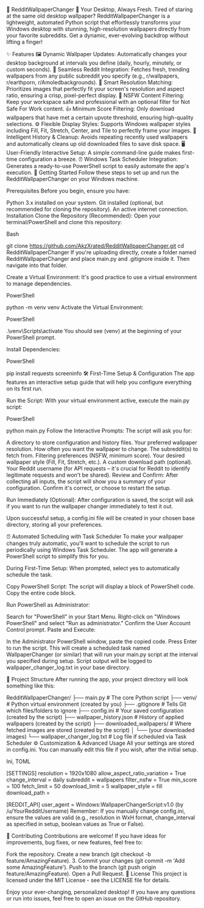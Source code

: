 🌠 RedditWallpaperChanger 🌠
Your Desktop, Always Fresh.
Tired of staring at the same old desktop wallpaper? RedditWallpaperChanger is a lightweight, automated Python script that effortlessly transforms your Windows desktop with stunning, high-resolution wallpapers directly from your favorite subreddits. Get a dynamic, ever-evolving backdrop without lifting a finger!

✨ Features
🖼️ Dynamic Wallpaper Updates: Automatically changes your desktop background at intervals you define (daily, hourly, minutely, or custom seconds).
🚀 Seamless Reddit Integration: Fetches fresh, trending wallpapers from any public subreddit you specify (e.g., r/wallpapers, r/earthporn, r/Amoledbackgrounds).
📏 Smart Resolution Matching: Prioritizes images that perfectly fit your screen's resolution and aspect ratio, ensuring a crisp, pixel-perfect display.
🚫 NSFW Content Filtering: Keep your workspace safe and professional with an optional filter for Not Safe For Work content.
👍 Minimum Score Filtering: Only download wallpapers that have met a certain upvote threshold, ensuring high-quality selections.
⚙️ Flexible Display Styles: Supports Windows wallpaper styles including Fill, Fit, Stretch, Center, and Tile to perfectly frame your images.
🔄 Intelligent History & Cleanup: Avoids repeating recently used wallpapers and automatically cleans up old downloaded files to save disk space.
🖥️ User-Friendly Interactive Setup: A simple command-line guide makes first-time configuration a breeze.
⏰ Windows Task Scheduler Integration: Generates a ready-to-use PowerShell script to easily automate the app's execution.
🚀 Getting Started
Follow these steps to set up and run the RedditWallpaperChanger on your Windows machine.

Prerequisites
Before you begin, ensure you have:

Python 3.x installed on your system.
Git installed (optional, but recommended for cloning the repository).
An active internet connection.
Installation
Clone the Repository (Recommended):
Open your terminal/PowerShell and clone this repository:

Bash

git clone https://github.com/AkzXrated/RedditWallpaperChanger.git
cd RedditWallpaperChanger
If you're uploading directly, create a folder named RedditWallpaperChanger and place main.py and .gitignore inside it. Then navigate into that folder.

Create a Virtual Environment:
It's good practice to use a virtual environment to manage dependencies.

PowerShell

python -m venv venv
Activate the Virtual Environment:

PowerShell

.\venv\Scripts\activate
You should see (venv) at the beginning of your PowerShell prompt.

Install Dependencies:

PowerShell

pip install requests screeninfo
🛠️ First-Time Setup & Configuration
The app features an interactive setup guide that will help you configure everything on its first run.

Run the Script:
With your virtual environment active, execute the main.py script:

PowerShell

python main.py
Follow the Interactive Prompts:
The script will ask you for:

A directory to store configuration and history files.
Your preferred wallpaper resolution.
How often you want the wallpaper to change.
The subreddit(s) to fetch from.
Filtering preferences (NSFW, minimum score).
Your desired wallpaper style (Fill, Fit, Stretch, etc.).
A custom download path (optional).
Your Reddit username (for API requests – it's crucial for Reddit to identify legitimate requests and won't be shared).
Review and Confirm:
After collecting all inputs, the script will show you a summary of your configuration. Confirm it's correct, or choose to restart the setup.

Run Immediately (Optional):
After configuration is saved, the script will ask if you want to run the wallpaper changer immediately to test it out.

Upon successful setup, a config.ini file will be created in your chosen base directory, storing all your preferences.

⏰ Automated Scheduling with Task Scheduler
To make your wallpaper changes truly automatic, you'll want to schedule the script to run periodically using Windows Task Scheduler. The app will generate a PowerShell script to simplify this for you.

During First-Time Setup:
When prompted, select yes to automatically schedule the task.

Copy PowerShell Script:
The script will display a block of PowerShell code. Copy the entire code block.

Run PowerShell as Administrator:

Search for "PowerShell" in your Start Menu.
Right-click on "Windows PowerShell" and select "Run as administrator."
Confirm the User Account Control prompt.
Paste and Execute:

In the Administrator PowerShell window, paste the copied code.
Press Enter to run the script.
This will create a scheduled task named WallpaperChanger (or similar) that will run your main.py script at the interval you specified during setup. Script output will be logged to wallpaper_changer_log.txt in your base directory.

📂 Project Structure
After running the app, your project directory will look something like this:

RedditWallpaperChanger/
├── main.py                     # The core Python script
├── venv/                       # Python virtual environment (created by you)
├── .gitignore                  # Tells Git which files/folders to ignore
├── config.ini                  # Your saved configuration (created by the script)
├── wallpaper_history.json      # History of applied wallpapers (created by the script)
├── downloaded_wallpapers/      # Where fetched images are stored (created by the script)
│   └── (your downloaded images)
└── wallpaper_changer_log.txt   # Log file if scheduled via Task Scheduler
⚙️ Customization & Advanced Usage
All your settings are stored in config.ini. You can manually edit this file if you wish, after the initial setup.

Ini, TOML

[SETTINGS]
resolution = 1920x1080
allow_aspect_ratio_variation = True
change_interval = daily
subreddit = wallpapers
filter_nsfw = True
min_score = 100
fetch_limit = 50
download_limit = 5
wallpaper_style = fill
download_path = 

[REDDIT_API]
user_agent = Windows:WallpaperChangerScript:v1.0 (by /u/YourRedditUsername)
Remember: If you manually change config.ini, ensure the values are valid (e.g., resolution in WxH format, change_interval as specified in setup, boolean values as True or False).

🤝 Contributing
Contributions are welcome! If you have ideas for improvements, bug fixes, or new features, feel free to:

Fork the repository.
Create a new branch (git checkout -b feature/AmazingFeature). 3. Commit your changes (git commit -m 'Add some AmazingFeature').
Push to the branch (git push origin feature/AmazingFeature).
Open a Pull Request.
📝 License
This project is licensed under the MIT License - see the LICENSE file for details.

Enjoy your ever-changing, personalized desktop! If you have any questions or run into issues, feel free to open an issue on the GitHub repository.
